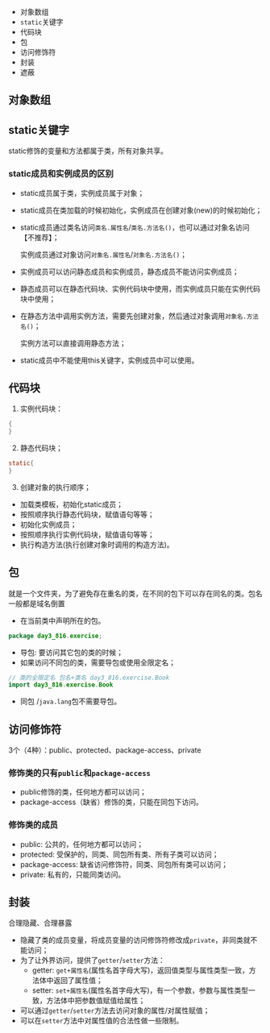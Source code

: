 - 对象数组
- `static`关键字
- 代码块
- 包
- 访问修饰符
- 封装
- 遮蔽
## 对象数组


## static关键字
static修饰的变量和方法都属于类，所有对象共享。
### static成员和实例成员的区别
- static成员属于类，实例成员属于对象；
- static成员在类加载的时候初始化，实例成员在创建对象(new)的时候初始化；
- static成员通过类名访问`类名.属性名`/`类名.方法名()`，也可以通过对象名访问【不推荐】；

  实例成员通过对象访问`对象名.属性名`/`对象名.方法名()`；
- 实例成员可以访问静态成员和实例成员，静态成员不能访问实例成员；
- 静态成员可以在静态代码块、实例代码块中使用，而实例成员只能在实例代码块中使用；
- 在静态方法中调用实例方法，需要先创建对象，然后通过对象调用`对象名.方法名()`；

  实例方法可以直接调用静态方法；
- static成员中不能使用this关键字，实例成员中可以使用。

## 代码块
1. 实例代码块：
```java
{
}
```
2. 静态代码块；
```java
static{
}
```
3. 创建对象的执行顺序；
- 加载类模板，初始化static成员；
- 按照顺序执行静态代码块，赋值语句等等；
- 初始化实例成员；
- 按照顺序执行实例代码块，赋值语句等等；
- 执行构造方法(执行创建对象时调用的构造方法)。

## 包
就是一个文件夹，为了避免存在重名的类，在不同的包下可以存在同名的类。包名一般都是域名倒置
- 在当前类中声明所在的包。
```java
package day3_816.exercise;
```
- 导包: 要访问其它包的类的时候；
- 如果访问不同包的类，需要导包或使用全限定名；
```java
// 类的全限定名 包名+类名 day3_816.exercise.Book
import day3_816.exercise.Book
```
- 同包 /`java.lang`包不需要导包。

## 访问修饰符
3个（4种）：public、protected、package-access、private

### 修饰类的只有`public`和`package-access`
- public修饰的类，任何地方都可以访问；
- package-access（缺省）修饰的类，只能在同包下访问。

### 修饰类的成员
- public: 公共的，任何地方都可以访问；
- protected: 受保护的，同类、同包所有类、所有子类可以访问；
- package-access: 缺省访问修饰符，同类、同包所有类可以访问；
- private: 私有的，只能同类访问。

## 封装
合理隐藏、合理暴露
- 隐藏了类的成员变量，将成员变量的访问修饰符修改成`private`，非同类就不能访问；
- 为了让外界访问，提供了`getter`/`setter`方法：
  - getter: `get+属性名`(属性名首字母大写)，返回值类型与属性类型一致，方法体中返回了属性值；
  - setter: `set+属性名`(属性名首字母大写)，有一个参数，参数与属性类型一致，方法体中把参数值赋值给属性；
- 可以通过`getter`/`setter`方法去访问对象的属性/对属性赋值；
- 可以在`setter`方法中对属性值的合法性做一些限制。
